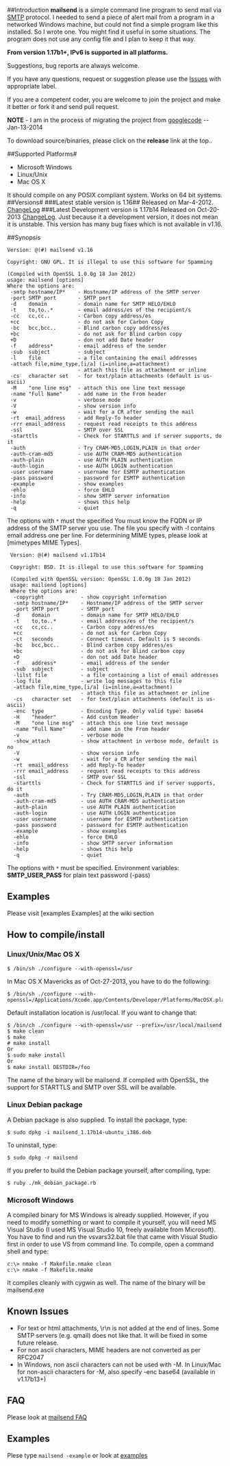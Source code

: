 ##Introduction
**mailsend** is a simple command line program to send mail via [SMTP](http://www.ietf.org/rfc/rfc0821.txt?number=821) protocol. I needed to send a piece of alert mail from a program in a networked Windows machine, but could not find a simple program like this installed. So I wrote one. You might find it useful in some situations. The program does not use any config file and I plan to keep it that way.  

**From version 1.17b1+, IPv6 is supported in all platforms.**

Suggestions, bug reports are always welcome. 

If you have any questions, request or suggestion please use the [Issues](https://github.com/muquit/mailsend/issues/) with appropriate label.

If you are a competent coder, you are welcome to join the project and make it better or fork it and send pull request.

**NOTE** - I am in the process of migrating the project from [googlecode](https://code.google.com/p/mailsend/) -- Jan-13-2014

To download source/binaries, please click on the **release** link at the top..

##Supported Platforms#

  * Microsoft Windows
  * Linux/Unix
  * Mac OS X

It should compile on any POSIX compliant system.  Works on 64 bit systems.
##Versions#
###Latest stable version is 1.16##
Released on Mar-4-2012. [ChangeLog](ChangeLog.mediawiki)
###Latest Development version is 1.17b14
Released on Oct-20-2013 [ChangeLog](ChangeLog.mediawiki). Just because it a development version, it does not mean it is unstable.  This version has many bug fixes which is not available in v1.16.

##Synopsis

    Version: @(#) mailsend v1.16

    Copyright: GNU GPL. It is illegal to use this software for Spamming

    (Compiled with OpenSSL 1.0.0g 18 Jan 2012)
    usage: mailsend [options]
    Where the options are:
     -smtp hostname/IP*    - Hostname/IP address of the SMTP server
     -port SMTP port       - SMTP port
     -d    domain          - domain name for SMTP HELO/EHLO
     -t    to,to..*        - email address/es of the recipient/s
     -cc   cc,cc..         - Carbon copy address/es
     +cc                   - do not ask for Carbon Copy
     -bc   bcc,bcc..       - Blind carbon copy address/es
     +bc                   - do not ask for Blind carbon copy
     +D                    - don not add Date header
     -f    address*        - email address of the sender
     -sub  subject         - subject
     -l    file            - a file containing the email addresses
     -attach file,mime_type,[i/a] (i=inline,a=attachment)
                           - attach this file as attachment or inline
     -cs   character set   - for text/plain attachments (default is us-ascii)
     -M    "one line msg"  - attach this one line text message
     -name "Full Name"     - add name in the From header
     -v                    - verbose mode
     -V                    - show version info
     -w                    - wait for a CR after sending the mail
     -rt  email_address    - add Reply-To header
     -rrr email_address    - request read receipts to this address
     -ssl                  - SMTP over SSL
     -starttls             - Check for STARTTLS and if server supports, do it
     -auth                 - Try CRAM-MD5,LOGIN,PLAIN in that order
     -auth-cram-md5        - use AUTH CRAM-MD5 authentication
     -auth-plain           - use AUTH PLAIN authentication
     -auth-login           - use AUTH LOGIN authentication
     -user username        - username for ESMTP authentication
     -pass password        - password for ESMTP authentication
     -example              - show examples
     -ehlo                 - force EHLO
     -info                 - show SMTP server information
     -help                 - shows this help
     -q                    - quiet

The options with `*` must the specified
You must know the FQDN or IP address of the SMTP server you use. The file you specify with -l contains email address one per line. For determining MIME types, please look at [mimetypes MIME Types].

     Version: @(#) mailsend v1.17b14

     Copyright: BSD. It is illegal to use this software for Spamming

     (Compiled with OpenSSL version: OpenSSL 1.0.0g 18 Jan 2012)
     usage: mailsend [options]
     Where the options are:
      -copyright            - show copyright information
      -smtp hostname/IP*    - Hostname/IP address of the SMTP server
      -port SMTP port       - SMTP port
      -d    domain          - domain name for SMTP HELO/EHLO
      -t    to,to..*        - email address/es of the recipient/s
      -cc   cc,cc..         - Carbon copy address/es
      +cc                   - do not ask for Carbon Copy
      -ct   seconds         - Connect timeout. Default is 5 seconds
      -bc   bcc,bcc..       - Blind carbon copy address/es
      +bc                   - do not ask for Blind carbon copy
      +D                    - don not add Date header
      -f    address*        - email address of the sender
      -sub  subject         - subject
      -lilst file           - a file containing a list of email addresses
      -log file             - write log messages to this file
      -attach file,mime_type,[i/a] (i=inline,a=attachment)
                            - attach this file as attachment or inline
      -cs   character set   - for text/plain attachments (default is us-ascii)
      -enc  type            - Encoding Type. Only valid type: base64
      -H    "header"        - Add custom Header
      -M    "one line msg"  - attach this one line text message
      -name "Full Name"     - add name in the From header
      -v                    - verbose mode
      -show_attach          - show attachment in verbose mode, default is no
      -V                    - show version info
      -w                    - wait for a CR after sending the mail
      -rt  email_address    - add Reply-To header
      -rrr email_address    - request read receipts to this address
      -ssl                  - SMTP over SSL
      -starttls             - Check for STARTTLS and if server supports, do it
      -auth                 - Try CRAM-MD5,LOGIN,PLAIN in that order
      -auth-cram-md5        - use AUTH CRAM-MD5 authentication
      -auth-plain           - use AUTH PLAIN authentication
      -auth-login           - use AUTH LOGIN authentication
      -user username        - username for ESMTP authentication
      -pass password        - password for ESMTP authentication
      -example              - show examples
      -ehlo                 - force EHLO
      -info                 - show SMTP server information
      -help                 - shows this help
      -q                    - quiet
The options with `*` must be specified. Environment variables: **SMTP_USER_PASS** for plain text password (-pass)

## Examples
Please visit [examples Examples] at the  wiki section
## How to compile/install
### Linux/Unix/Mac OS X
    $ /bin/sh ./configure --with-openssl=/usr

In Mac OS X Mavericks as of Oct-27-2013, you have to do the following:

    $ /bin/sh ./configure --with-openssl=/Applications/Xcode.app/Contents/Developer/Platforms/MacOSX.platform/Developer/SDKs/MacOSX10.9.sdk/usr

Default installation location is /usr/local. If you want to change that:

    $ /bin/ch ./configure --with-openssl=/usr --prefix=/usr/local/mailsend
    $ make clean
    $ make
    # make install
    Or
    $ sudo make install
    Or
    $ make install DESTDIR=/foo


The name of the binary will be mailsend. If compiled with OpenSSL, the support for STARTTLS and SMTP over SSL will be available.
### Linux Debian package
A Debian package is also supplied. To install the package, type: 

    $ sudo dpkg -i mailsend_1.17b14-ubuntu_i386.deb

To uninstall, type:

    $ sudo dpkg -r mailsend 

If you prefer to build the Debian package yourself, after compiling, type: 

    $ ruby ./mk_debian_package.rb 

### Microsoft Windows
A compiled binary for MS Windows is already supplied. However, if you need to modify something or want to compile it yourself, you will need MS Visual Studio (I used MS Visual Studio 10, freely available from Microsoft).  You have to find and run the vsvars32.bat file that came with Visual Studio first in order to use VS from command line. To compile, open a command shell and type:

    c:\> nmake -f Makefile.nmake clean
    c:\> nmake -f Makefile.nmake

It compiles cleanly with cygwin as well. The name of the binary will be mailsend.exe 

## Known Issues
  * For text or html attachments, \r\n is not added at the end of lines. Some SMTP servers (e.g. qmail) does not like that. It will be fixed in some future release.
  * For non ascii characters, MIME headers are not converted as per RFC2047
  * In Windows, non ascii characters can not be used with -M. In Linux/Mac for non-ascii characters for -M, also specify -enc base64 (available in v1.17b13+)

## FAQ
<!-- why the hell I can not use relative link? -->
Please look at [mailsend FAQ](doc/mailsend-FAQ.mediawiki)
## Examples
Plese type `mailsend -example` or look at [examples](doc/examples.mediawiki)
